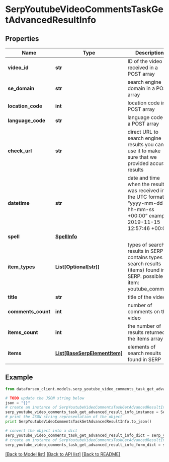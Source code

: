 # SerpYoutubeVideoCommentsTaskGetAdvancedResultInfo


## Properties

Name | Type | Description | Notes
------------ | ------------- | ------------- | -------------
**video_id** | **str** | ID of the video received in a POST array | [optional] 
**se_domain** | **str** | search engine domain in a POST array | [optional] 
**location_code** | **int** | location code in a POST array | [optional] 
**language_code** | **str** | language code in a POST array | [optional] 
**check_url** | **str** | direct URL to search engine results you can use it to make sure that we provided accurate results | [optional] 
**datetime** | **str** | date and time when the result was received in the UTC format: “yyyy-mm-dd hh-mm-ss +00:00” example: 2019-11-15 12:57:46 +00:00 | [optional] 
**spell** | [**SpellInfo**](SpellInfo.md) |  | [optional] 
**item_types** | **List[Optional[str]]** | types of search results in SERP contains types of search results (items) found in SERP. possible item: youtube_comment | [optional] 
**title** | **str** | title of the video | [optional] 
**comments_count** | **int** | number of comments on the video | [optional] 
**items_count** | **int** | the number of results returned in the items array | [optional] 
**items** | [**List[BaseSerpElementItem]**](BaseSerpElementItem.md) | elements of search results found in SERP | [optional] 

## Example

```python
from dataforseo_client.models.serp_youtube_video_comments_task_get_advanced_result_info import SerpYoutubeVideoCommentsTaskGetAdvancedResultInfo

# TODO update the JSON string below
json = "{}"
# create an instance of SerpYoutubeVideoCommentsTaskGetAdvancedResultInfo from a JSON string
serp_youtube_video_comments_task_get_advanced_result_info_instance = SerpYoutubeVideoCommentsTaskGetAdvancedResultInfo.from_json(json)
# print the JSON string representation of the object
print SerpYoutubeVideoCommentsTaskGetAdvancedResultInfo.to_json()

# convert the object into a dict
serp_youtube_video_comments_task_get_advanced_result_info_dict = serp_youtube_video_comments_task_get_advanced_result_info_instance.to_dict()
# create an instance of SerpYoutubeVideoCommentsTaskGetAdvancedResultInfo from a dict
serp_youtube_video_comments_task_get_advanced_result_info_form_dict = serp_youtube_video_comments_task_get_advanced_result_info.from_dict(serp_youtube_video_comments_task_get_advanced_result_info_dict)
```
[[Back to Model list]](../README.md#documentation-for-models) [[Back to API list]](../README.md#documentation-for-api-endpoints) [[Back to README]](../README.md)


